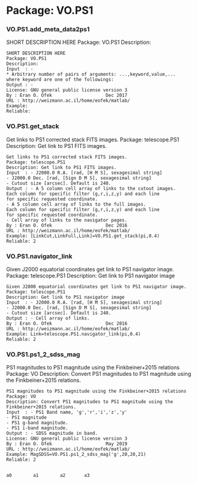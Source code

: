 # Package: VO.PS1


### VO.PS1.add_meta_data2ps1

SHORT DESCRIPTION HERE Package: VO.PS1 Description:


    
    SHORT DESCRIPTION HERE  
    Package: VO.PS1  
    Description:  
    Input  : -  
    * Arbitrary number of pairs of arguments: ...,keyword,value,...  
    where keyword are one of the followings:  
    Output : -  
    License: GNU general public license version 3  
    By : Eran O. Ofek                    Dec 2017  
    URL : http://weizmann.ac.il/home/eofek/matlab/  
    Example:  
    Reliable:  
      
      
      
      
### VO.PS1.get_stack

Get links to PS1 corrected stack FITS images. Package: telescope.PS1 Description: Get link to PS1 FITS images.


    
    Get links to PS1 corrected stack FITS images.  
    Package: telescope.PS1  
    Description: Get link to PS1 FITS images.  
    Input  : - J2000.0 R.A. [rad, [H M S], sexagesimal string]  
    - J2000.0 Dec. [rad, [Sign D M S], sexagesimal string]  
    - Cutout size [arcsec]. Default is 240.  
    Output : - A 5 column cell array of links to the cutout images.  
    Each column for specific filter (g,r,i,z,y) and each line  
    for specific requested coordinate.  
    - A 5 column cell array of links to the full images.  
    Each column for specific filter (g,r,i,z,y) and each line  
    for specific requested coordinate.  
    - Cell array of links to the navigator pages.  
    By : Eran O. Ofek                    Dec 2016  
    URL : http://weizmann.ac.il/home/eofek/matlab/  
    Example: [LinkCut,LinkFull,Link]=VO.PS1.get_stack(pi,0.4)  
    Reliable: 2  
      
### VO.PS1.navigator_link

Given J2000 equatorial coordinates get link to PS1 navigator image. Package: telescope.PS1 Description: Get link to PS1 navigator image


    
    Given J2000 equatorial coordinates get link to PS1 navigator image.  
    Package: telescope.PS1  
    Description: Get link to PS1 navigator image  
    Input  : - J2000.0 R.A. [rad, [H M S], sexagesimal string]  
    - J2000.0 Dec. [rad, [Sign D M S], sexagesimal string]  
    - Cutout size [arcsec]. Default is 240.  
    Output : - Cell array of links.  
    By : Eran O. Ofek                    Dec 2016  
    URL : http://weizmann.ac.il/home/eofek/matlab/  
    Example: Link=telescope.PS1.navigator_link(pi,0.4)  
    Reliable: 2  
      
### VO.PS1.ps1_2_sdss_mag

PS1 magnitudes to PS1 magnitude using the Finkbeiner+2015 relations Package: VO Description: Convert PS1 magnitudes to PS1 magnitude using the Finkbeiner+2015 relations.


    
    PS1 magnitudes to PS1 magnitude using the Finkbeiner+2015 relations  
    Package: VO  
    Description: Convert PS1 magnitudes to PS1 magnitude using the  
    Finkbeiner+2015 relations.  
    Input  : - PS1 Band name, 'g','r','i','z','y'  
    - PS1 magnitude  
    - PS1 g-band magnitude.  
    - PS1 i-band magnitude.  
    Output : - SDSS magnitude in band.  
    License: GNU general public license version 3  
    By : Eran O. Ofek                    May 2019  
    URL : http://weizmann.ac.il/home/eofek/matlab/  
    Example: MagSDSS=VO.PS1.ps1_2_sdss_mag('g',20,20,21)  
    Reliable: 2  
      
      
    a0        a1        a2       a3  
